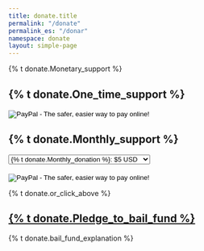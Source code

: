 ```yaml
---
title: donate.title
permalink: "/donate"
permalink_es: "/donar"
namespace: donate
layout: simple-page
---
```


{% t donate.Monetary_support %}

## {% t donate.One_time_support %}

<form action="https://www.paypal.com/cgi-bin/webscr" method="post" target="_top">
<input type="hidden" name="cmd" value="_s-xclick">
<input type="hidden" name="hosted_button_id" value="H6RL4XCPSLHKW">
<input type="image" src="{% t donate.donate_button %}" border="0" name="submit" alt="PayPal - The safer, easier way to pay online!">
<img alt="" border="0" src="https://www.paypalobjects.com/en_US/i/scr/pixel.gif" width="1" height="1">
</form>

## {% t donate.Monthly_support %}

<form action="https://www.paypal.com/cgi-bin/webscr" method="post" target="_top">
<select name="os0">
    <option value="$5 Donation">{% t donate.Monthly_donation %}: $5 USD</option>
    <option value="$10 Donation">{% t donate.Monthly_donation %}: $10 USD</option>
    <option value="$15 Donation">{% t donate.Monthly_donation %}: $15 USD</option>
    <option value="$20 Donation">{% t donate.Monthly_donation %}: $20 USD</option>
    <option value="$25 Donation">{% t donate.Monthly_donation %}: $25 USD</option>
    <option value="$30 Donation">{% t donate.Monthly_donation %}: $30 USD</option>
    <option value="$35 Donation">{% t donate.Monthly_donation %}: $35 USD</option>
    <option value="$40 Donation">{% t donate.Monthly_donation %}: $40 USD</option>
    <option value="$45 Donation">{% t donate.Monthly_donation %}: $45 USD</option>
    <option value="$50 Donation">{% t donate.Monthly_donation %}: $50 USD</option>
</select>
<br/><br/>
<input type="image" src="{% t donate.subscribe_button %}" border="0" name="submit" alt="PayPal - The safer, easier way to pay online!">
<input type="hidden" name="cmd" value="_s-xclick">
<input type="hidden" name="hosted_button_id" value="U2UPMHXPUJT6J">
<input type="hidden" name="on0" value="Donation Subscription Options">
<input type="hidden" name="on1" value="Monthly Subscription Donation">
<input type="hidden" name="currency_code" value="USD">
<img alt="" border="0" src="https://www.paypalobjects.com/en_US/i/scr/pixel.gif" width="1" height="1">
</form>

{% t donate.or_click_above %}

## [{% t donate.Pledge_to_bail_fund %}](http://www.macclegalfund.org)
{% t donate.bail_fund_explanation %}
